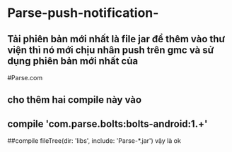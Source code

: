 # Parse-push-notification-
## Tải phiên bản mới nhất là file jar để thêm vào thư viện thì nó mới chịu nhân push trên gmc và sử dụng phiên bản mới nhất của 
#Parse.com
## cho thêm hai compile này vào 
##  compile 'com.parse.bolts:bolts-android:1.+'
##compile fileTree(dir: 'libs', include: 'Parse-*.jar')
vậy là ok

